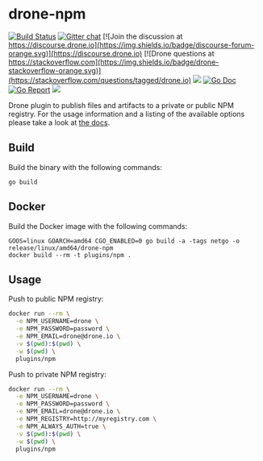 # drone-npm

[![Build Status](http://cloud.drone.io/api/badges/drone-plugins/drone-npm/status.svg)](http://cloud.drone.io/drone-plugins/drone-npm)
[![Gitter chat](https://badges.gitter.im/drone/drone.png)](https://gitter.im/drone/drone)
[![Join the discussion at https://discourse.drone.io](https://img.shields.io/badge/discourse-forum-orange.svg)](https://discourse.drone.io)
[![Drone questions at https://stackoverflow.com](https://img.shields.io/badge/drone-stackoverflow-orange.svg)](https://stackoverflow.com/questions/tagged/drone.io)
[![](https://images.microbadger.com/badges/image/plugins/npm.svg)](https://microbadger.com/images/plugins/npm "Get your own image badge on microbadger.com")
[![Go Doc](https://godoc.org/github.com/drone-plugins/drone-npm?status.svg)](http://godoc.org/github.com/drone-plugins/drone-npm)
[![Go Report](https://goreportcard.com/badge/github.com/drone-plugins/drone-npm)](https://goreportcard.com/report/github.com/drone-plugins/drone-npm)
[![](https://images.microbadger.com/badges/image/plugins/npm.svg)](https://microbadger.com/images/plugins/npm "Get your own image badge on microbadger.com")

Drone plugin to publish files and artifacts to a private or public NPM registry. For the usage information and a listing of the available options please take a look at [the docs](http://plugins.drone.io/drone-plugins/drone-npm/).

## Build

Build the binary with the following commands:

```
go build
```

## Docker

Build the Docker image with the following commands:

```
GOOS=linux GOARCH=amd64 CGO_ENABLED=0 go build -a -tags netgo -o release/linux/amd64/drone-npm
docker build --rm -t plugins/npm .
```

## Usage

Push to public NPM registry:

```sh
docker run --rm \
  -e NPM_USERNAME=drone \
  -e NPM_PASSWORD=password \
  -e NPM_EMAIL=drone@drone.io \
  -v $(pwd):$(pwd) \
  -w $(pwd) \
  plugins/npm
```

Push to private NPM registry:

```sh
docker run --rm \
  -e NPM_USERNAME=drone \
  -e NPM_PASSWORD=password \
  -e NPM_EMAIL=drone@drone.io \
  -e NPM_REGISTRY=http://myregistry.com \
  -e NPM_ALWAYS_AUTH=true \
  -v $(pwd):$(pwd) \
  -w $(pwd) \
  plugins/npm
```
